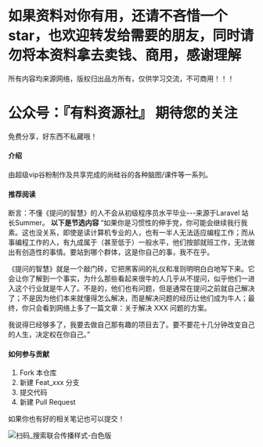 # 如果资料对你有用，还请不吝惜一个star，也欢迎转发给需要的朋友，同时请勿将本资料拿去卖钱、商用，感谢理解

所有内容均来源网络，版权归出品方所有，仅供学习交流，不可商用！！！

# 公众号：『有料资源社』 期待您的关注

免费分享，好东西不私藏哦！

#### 介绍

由超级vip谷粉制作及共享完成的尚硅谷的各种脑图/课件等一系列。

#### 推荐阅读

 断言：不懂《提问的智慧》的人不会从初级程序员水平毕业---来源于Laravel 站长Summer。
 **以下是节选内容** 
“如果你是习惯性的伸手党，你可能会继续我行我素。这也没关系，即使是读计算机专业的人，也有一半人无法适应编程工作；而从事编程工作的人，有九成属于（甚至低于）一般水平，他们按部就班工作，无法做出有创造性的事情。要站到哪个群体，这是你自己的事，我不在乎。

《提问的智慧》就是一个敲门砖，它把黑客间的礼仪和准则明明白白地写下来。它会让你了解到一个事实，为什么那些看起来很牛的人几乎从不提问，似乎他们一进入这个行业就是牛人了。不是的，他们也有问题，但是通常在提问之前就自己解决了；不是因为他们本来就懂得怎么解决，而是解决问题的经历让他们成为牛人；最终，你只会看到网络上多了一篇文章：关于解决 XXX 问题的方案。

我说得已经够多了，我要去做自己那有趣的项目去了。要不要花十几分钟改变自己的人生，决定权在你自己。”

#### 如何参与贡献

1.  Fork 本仓库
2.  新建 Feat_xxx 分支
3.  提交代码
4.  新建 Pull Request

如果你也有好的相关笔记也可以提交！

![扫码_搜索联合传播样式-白色版](D:\BaiduNetdiskDownload\尚硅谷视频教程\尚硅谷所有课程笔记\hhf1237-brain-mapping-master\brain-mapping\README.assets\扫码_搜索联合传播样式-白色版-16404081704051.png)

